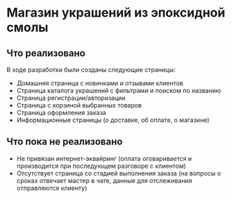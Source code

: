 # Магазин украшений из эпоксидной смолы

## Что реализовано
В ходе разработки были созданы следующие страницы:
* Домашняя страница с новинками и отзывами клиентов
* Страница каталога украшений с фильтрами и поиском по названию
* Страница регистрации/авторизации    
* Страница с корзиной выбранных товаров
* Страница оформления заказа
* Информационные страницы (о доставке, об оплате, о магазине)

## Что пока не реализовано
* Не привязан интернет-эквайринг (оплата оговаривается и производится при последующем разговоре с клиентом)
* Отсутствует страница со стадией выполнения заказа (на вопросы о сроках отвечает мастер в чате, данные для отслеживания отправляются клиенту)
